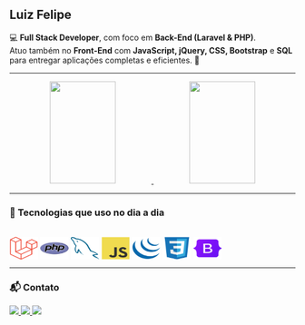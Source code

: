 ##  Luiz Felipe  

💻 **Full Stack Developer**, com foco em **Back-End (Laravel & PHP)**.  
Atuo também no **Front-End** com **JavaScript, jQuery, CSS, Bootstrap** e **SQL** para entregar aplicações completas e eficientes. 🚀  

---

<div align="center">
  <a href="https://github.com/thelzf">
    <img height="180em" width="48%" src="https://github-readme-stats.vercel.app/api?username=thelzf&show_icons=true&theme=vue-dark&include_all_commits=true&count_private=true"/>
    <img height="180em" width="48%" src="https://github-readme-stats.vercel.app/api/top-langs/?username=thelzf&layout=compact&langs_count=7&theme=vue-dark"/>
  </a>
</div>

---

### 🧠 Tecnologias que uso no dia a dia

<div style="display: inline_block"><br>
  <img align="center" alt="Laravel" height="40" width="50" src="https://raw.githubusercontent.com/devicons/devicon/master/icons/laravel/laravel-original.svg">
  <img align="center" alt="PHP" height="40" width="50" src="https://raw.githubusercontent.com/devicons/devicon/master/icons/php/php-original.svg">
  <img align="center" alt="MySQL" height="40" width="50" src="https://raw.githubusercontent.com/devicons/devicon/master/icons/mysql/mysql-original.svg">
  <img align="center" alt="JavaScript" height="40" width="50" src="https://raw.githubusercontent.com/devicons/devicon/master/icons/javascript/javascript-original.svg">
  <img align="center" alt="jQuery" height="40" width="50" src="https://raw.githubusercontent.com/devicons/devicon/master/icons/jquery/jquery-original.svg">
  <img align="center" alt="CSS3" height="40" width="50" src="https://raw.githubusercontent.com/devicons/devicon/master/icons/css3/css3-original.svg">
  <img align="center" alt="Bootstrap" height="40" width="50" src="https://raw.githubusercontent.com/devicons/devicon/master/icons/bootstrap/bootstrap-original.svg">
</div>

---

### 📬 Contato

<div>
  <a href = "mailto:luizf.btos19@gmail.com">
    <img src="https://img.shields.io/badge/Gmail-D14836?style=for-the-badge&logo=gmail&logoColor=white">
  </a>
  <a href="https://www.linkedin.com/in/luizscapolan/" target="_blank">
    <img src="https://img.shields.io/badge/-LinkedIn-%230077B5?style=for-the-badge&logo=linkedin&logoColor=white">
  </a>
  <a href="https://wa.me/5517991474301" target="_blank">
    <img src="https://img.shields.io/badge/WhatsApp-25D366?style=for-the-badge&logo=whatsapp&logoColor=white">
  </a>
</div>
